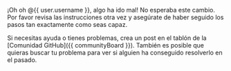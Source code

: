 ¡Oh oh @{{ user.username }}, algo ha ido mal! No esperaba este cambio. Por favor revisa las instrucciones otra vez y asegúrate de haber seguido los pasos tan exactamente como seas capaz.

Si necesitas ayuda o tienes problemas, crea un post en el tablón de la [Comunidad GitHub]({{ communityBoard }}). También es posible que quieras buscar tu problema para ver si alguien ha conseguido resolverlo en el pasado.

